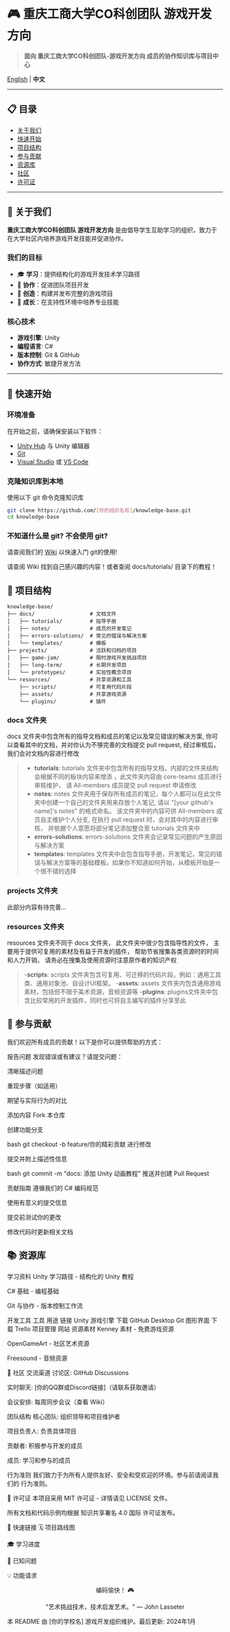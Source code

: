 # 🎮 重庆工商大学CO科创团队 游戏开发方向

> **面向  重庆工商大学CO科创团队-游戏开发方向 成员的协作知识库与项目中心**

[English](./README.md) | **中文**

---

## 📋 目录

- [关于我们](#关于我们)
- [快速开始](#快速开始)
- [项目结构](#项目结构)
- [参与贡献](#参与贡献)
- [资源库](#资源库)
- [社区](#社区)
- [许可证](#许可证)

---

## 🎯 关于我们

**重庆工商大学CO科创团队 游戏开发方向** 是由倡导学生互助学习的组织，致力于在大学社区内培养游戏开发技能并促进协作。

### 我们的目标

- 🎓 **学习**：提供结构化的游戏开发技术学习路径
- 🤝 **协作**：促进团队项目开发
- 🚀 **创造**：构建并发布完整的游戏项目
- 🌱 **成长**：在支持性环境中培养专业技能

### 核心技术

- **游戏引擎**: Unity
- **编程语言**: C#
- **版本控制**: Git & GitHub
- **协作方式**: 敏捷开发方法

---

## 🚀 快速开始

### 环境准备

在开始之前，请确保安装以下软件：

- [Unity Hub](https://unity.com/download) 与 Unity 编辑器
- [Git](https://git-scm.com/downloads)
- [Visual Studio](https://visualstudio.microsoft.com/) 或 [VS Code](https://code.visualstudio.com/)

### 克隆知识库到本地

使用以下 git 命令克隆知识库  
   
```bash
git clone https://github.com/[你的组织名称]/knowledge-base.git
cd knowledge-base
```

### 不知道什么是 git? 不会使用 git?  
请查阅我们的 [Wiki]() 以快速入门 git的使用!
  
请查阅 Wiki 找到自己感兴趣的内容！或者查阅 docs/tutorials/ 目录下的教程！  


## 📁 项目结构

```text
knowledge-base/
├── docs/                  # 文档文件
│   ├── tutorials/         # 指导手册
│   ├── notes/             # 成员的开发笔记
│   ├── errors-solutions/  # 常见的错误与解决方案
│   └── templates/         # 模板
├── projects/              # 活跃和归档的项目
│   ├── game-jam/          # 限时游戏开发挑战项目
│   ├── long-term/         # 长期开发项目
│   └── prototypes/        # 实验性概念项目
└── resources/             # 共享资源和工具
    ├── scripts/           # 可复用代码片段
    ├── assets/            # 共享游戏资源
    └── plugins/           # 插件
```
  
### docs 文件夹
   
docs 文件夹中包含所有的指导文档和成员的笔记以及常见错误的解决方案, 你可以查看其中的文档，并对你认为不够完善的文档提交 pull request, 经过审核后，我们会对文档内容进行修改  
   
> - **tutorials**: tutorials 文件夹中包含所有的指导文档，内部的文件夹结构会根据不同的板块内容来增添 ，此文件夹内容由 core-teams 成员进行审核维护， 请 All-members 成员提交 pull request 申请修改  
> - **notes**: notes 文件夹用于保存所有成员的笔记，每个人都可以在此文件夹中创建一个自己的文件夹用来存放个人笔记, 请以 "[your github's name]'s notes" 的格式命名。 该文件夹中的内容可供 All-members 成员自主维护个人分支, 在执行 pull request 时，会对其中的内容进行审核， 并依据个人意愿将部分笔记添加整合至 tutorials 文件夹中  
> - **errors-solutions**: errors-solutions 文件夹会记录常见问题的产生原因与解决方案
> - **templates**: templates 文件夹中会包含指导手册，开发笔记，常见的错误与解决方案等的基础模板，如果你不知道如何开始，从模板开始是一个很不错的选择

### projects 文件夹  
  
此部分内容有待完善...  
   
### resources 文件夹

resources 文件夹不同于 docs 文件夹， 此文件夹中很少包含指导性的文件， 主要用于提供可复用的素材及有益于开发的插件， 帮助节省搜集各类资源时的时间和人力开销， 请务必在搜集及使用资源时注意原作者的知识产权

 > -**scripts**: scripts 文件夹包含可复用、可迁移的代码片段，例如：通用工具类、通用对象池、自设计UI框架。
 > -**assets**: assets 文件夹内包含通用游戏素材，包括但不限于美术资源，音频资源等
 > -**plugins**: plugins文件夹中包含比较常用的开发插件，同时也可将自主编写的插件分享至此
  

## 🤝 参与贡献
我们欢迎所有成员的贡献！以下是你可以提供帮助的方式：

报告问题
发现错误或有建议？请提交问题：

清晰描述问题

重现步骤（如适用）

期望与实际行为的对比

添加内容
Fork 本仓库

创建功能分支

bash
git checkout -b feature/你的精彩贡献
进行修改

提交并附上描述性信息

bash
git commit -m "docs: 添加 Unity 动画教程"
推送并创建 Pull Request

贡献指南
遵循我们的 C# 编码规范

使用有意义的提交信息

提交前测试你的更改

修改代码时更新相关文档

## 📚 资源库
学习资料
Unity 学习路径 - 结构化的 Unity 教程

C# 基础 - 编程基础

Git 与协作 - 版本控制工作流

开发工具
工具	用途	链接
Unity	游戏引擎	下载
GitHub Desktop	Git 图形界面	下载
Trello	项目管理	网站
资源素材
Kenney 素材 - 免费游戏资源

OpenGameArt - 社区艺术资源

Freesound - 音频资源

👥 社区
交流渠道
讨论区: GitHub Discussions

实时聊天: [你的QQ群或Discord链接]（请联系获取邀请）

会议安排: 每周同步会议（查看 Wiki）

团队结构
核心团队: 组织领导和项目维护者

项目负责人: 负责具体项目

贡献者: 积极参与开发的成员

成员: 学习和参与的成员

行为准则
我们致力于为所有人提供友好、安全和受欢迎的环境。参与前请阅读我们的 行为准则。

📄 许可证
本项目采用 MIT 许可证 - 详情请见 LICENSE 文件。

所有文档和代码示例均根据 知识共享署名 4.0 国际 许可证发布。

🔗 快速链接
🗓️ 项目路线图

🎓 学习进度

🐛 已知问题

💡 功能请求

<div align="center">
编码愉快！ 🎮

"艺术挑战技术，技术启发艺术。" — John Lasseter

</div>
本 README 由 [你的学校名] 游戏开发组织维护。最后更新: 2024年1月
